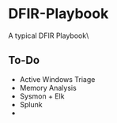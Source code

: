 # DFIR-Playbook
A typical DFIR Playbook\\
## To-Do
* Active Windows Triage
* Memory Analysis
* Sysmon + Elk
* Splunk
* 
